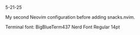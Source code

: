 5-21-25

My second Neovim configuration before adding snacks.nvim.

Terminal font: BigBlueTerm437 Nerd Font Regular 14pt
